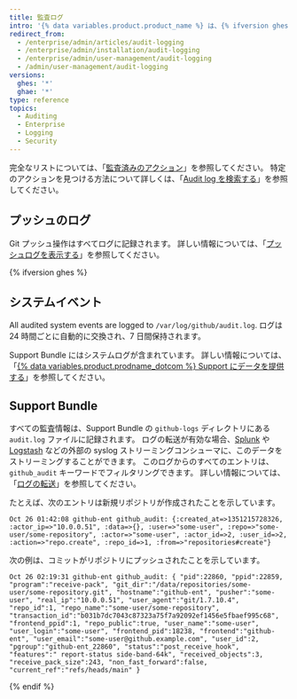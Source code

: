 ```yaml
---
title: 監査ログ
intro: '{% data variables.product.product_name %} は、{% ifversion ghes %}監査対象システム、{% endif %}ユーザ、Organization、リポジトリのイベントのログを保持します。 ログはデバッグや内部および外部のコンプライアンスに役立ちます。'
redirect_from:
  - /enterprise/admin/articles/audit-logging
  - /enterprise/admin/installation/audit-logging
  - /enterprise/admin/user-management/audit-logging
  - /admin/user-management/audit-logging
versions:
  ghes: '*'
  ghae: '*'
type: reference
topics:
  - Auditing
  - Enterprise
  - Logging
  - Security
---
```


完全なリストについては、「[監査済みのアクション](/admin/user-management/audited-actions)」を参照してください。 特定のアクションを見つける方法について詳しくは、「[Audit log を検索する](/admin/user-management/searching-the-audit-log)」を参照してください。

## プッシュのログ

Git プッシュ操作はすべてログに記録されます。 詳しい情報については、「[プッシュログを表示する](/admin/user-management/viewing-push-logs)」を参照してください。

{% ifversion ghes %}
## システムイベント

All audited system events are logged to `/var/log/github/audit.log`. ログは 24 時間ごとに自動的に交換され、7 日間保持されます。

Support Bundle にはシステムログが含まれています。 詳しい情報については、「[{% data variables.product.prodname_dotcom %} Support にデータを提供する](/admin/enterprise-support/providing-data-to-github-support)」を参照してください。

## Support Bundle

すべての監査情報は、Support Bundle の `github-logs` ディレクトリにある `audit.log` ファイルに記録されます。 ログの転送が有効な場合、[Splunk](http://www.splunk.com/) や [Logstash](http://logstash.net/) などの外部の syslog ストリーミングコンシューマに、このデータをストリーミングすることができます。 このログからのすべてのエントリは、`github_audit` キーワードでフィルタリングできます。 詳しい情報については、「[ログの転送](/admin/user-management/log-forwarding)」を参照してください。

たとえば、次のエントリは新規リポジトリが作成されたことを示しています。

```
Oct 26 01:42:08 github-ent github_audit: {:created_at=>1351215728326, :actor_ip=>"10.0.0.51", :data=>{}, :user=>"some-user", :repo=>"some-user/some-repository", :actor=>"some-user", :actor_id=>2, :user_id=>2, :action=>"repo.create", :repo_id=>1, :from=>"repositories#create"}
```

次の例は、コミットがリポジトリにプッシュされたことを示しています。

```
Oct 26 02:19:31 github-ent github_audit: { "pid":22860, "ppid":22859, "program":"receive-pack", "git_dir":"/data/repositories/some-user/some-repository.git", "hostname":"github-ent", "pusher":"some-user", "real_ip":"10.0.0.51", "user_agent":"git/1.7.10.4", "repo_id":1, "repo_name":"some-user/some-repository", "transaction_id":"b031b7dc7043c87323a75f7a92092ef1456e5fbaef995c68", "frontend_ppid":1, "repo_public":true, "user_name":"some-user", "user_login":"some-user", "frontend_pid":18238, "frontend":"github-ent", "user_email":"some-user@github.example.com", "user_id":2, "pgroup":"github-ent_22860", "status":"post_receive_hook", "features":" report-status side-band-64k", "received_objects":3, "receive_pack_size":243, "non_fast_forward":false, "current_ref":"refs/heads/main" }
```
{% endif %}
